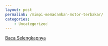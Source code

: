 ```yaml
---
layout: post
permalink: /mimpi-memadamkan-motor-terbakar/
categories:
    - Uncategorized
---
```


[Baca Selengkapnya](/02)
